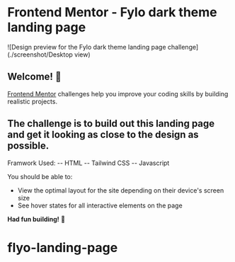 # Frontend Mentor - Fylo dark theme landing page

![Design preview for the Fylo dark theme landing page challenge](./screenshot/Desktop view)

## Welcome! 👋


[Frontend Mentor](https://www.frontendmentor.io) challenges help you improve your coding skills by building realistic projects.


## The challenge is to build out this landing page and get it looking as close to the design as possible.

Framwork Used:
-- HTML
-- Tailwind CSS
-- Javascript

You should be able to: 

- View the optimal layout for the site depending on their device's screen size
- See hover states for all interactive elements on the page


**Had fun building!** 🚀

# flyo-landing-page
